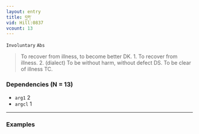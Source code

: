 ```yaml
---
layout: entry
title: དྲག་
vid: Hill:0837
vcount: 13
---
```

`Involuntary` `Abs`
> To recover from illness, to become better DK\.
 1\.
 To recover from illness\.
 2\.
 (dialect) To be without harm, without defect DS\.
 To be clear of illness TC\.

### Dependencies (N = 13)
* `arg1` 2
* `argcl` 1

---

### Examples



